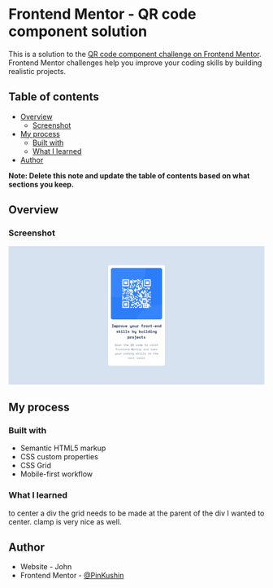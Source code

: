 # Frontend Mentor - QR code component solution

This is a solution to the [QR code component challenge on Frontend Mentor](https://www.frontendmentor.io/challenges/qr-code-component-iux_sIO_H). Frontend Mentor challenges help you improve your coding skills by building realistic projects. 

## Table of contents

- [Overview](#overview)
  - [Screenshot](#screenshot)
- [My process](#my-process)
  - [Built with](#built-with)
  - [What I learned](#what-i-learned)
- [Author](#author)


**Note: Delete this note and update the table of contents based on what sections you keep.**

## Overview

### Screenshot

![](./screenshot.png)

## My process

### Built with

- Semantic HTML5 markup
- CSS custom properties
- CSS Grid
- Mobile-first workflow


### What I learned
 to center a div the grid needs to be made at the parent of the div I wanted to center.
 clamp is very nice as well.


## Author

- Website - John
- Frontend Mentor - [@PinKushin](https://www.frontendmentor.io/profile/PinKushin)